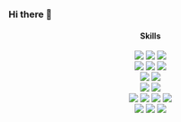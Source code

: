 ### Hi there 👋

<div align="center">
  <div>
    <div>
     <h4>Skills</h4>
      <div>
       <img src="https://img.shields.io/badge/JAVA-007396?style=for-the-badge&logo=OpenJDK&logoColor=white">
       <img src="https://img.shields.io/badge/Spring-6DB33F?style=for-the-badge&logo=Spring&logoColor=white">
       <img src="https://img.shields.io/badge/Spring Boot-6DB33F?style=for-the-badge&logo=Spring Boot&logoColor=white">
      </div>
      <div>
       <img src="https://img.shields.io/badge/JUnit5-25A162?style=for-the-badge&logo=JUnit5&logoColor=white">
       <img src="https://img.shields.io/badge/Apache Maven-C71A36?style=for-the-badge&logo=Apache Maven&logoColor=white">
       <img src="https://img.shields.io/badge/Apache Tomcat-F8DC75?style=for-the-badge&logo=Apache Tomcat&logoColor=white">
      </div>
      <div>
        <img src="https://img.shields.io/badge/MySQL-4479A1?style=for-the-badge&logo=MySQL&logoColor=white">
        <img src="https://img.shields.io/badge/Hibernate-59666C?style=for-the-badge&logo=Hibernate&logoColor=white">
      </div>
      <div>
       <img src="https://img.shields.io/badge/Redis-DC382D?style=for-the-badge&logo=Redis&logoColor=white">
        <img src="https://img.shields.io/badge/Docker-2496ED?style=for-the-badge&logo=Docker&logoColor=white">
      </div>
      <div>
        <img src="https://img.shields.io/badge/IntelliJ IDEA-000000?style=for-the-badge&logo=IntelliJ IDEA&logoColor=white">
        <img src="https://img.shields.io/badge/Slack-4A154B?style=for-the-badge&logo=Slack&logoColor=white">
        <img src="https://img.shields.io/badge/Jira-0052CC?style=for-the-badge&logo=Jira&logoColor=white">
        <img src="https://img.shields.io/badge/Confluence-172B4D?style=for-the-badge&logo=Confluence&logoColor=white">
      </div>
      <div>
        <img src="https://img.shields.io/badge/Git-F05032?style=for-the-badge&logo=Git&logoColor=white">
        <img src="https://img.shields.io/badge/Gitlab-FC6D26?style=for-the-badge&logo=Gitlab&logoColor=white">
        <img src="https://img.shields.io/badge/Bitbucket-0052CC?style=for-the-badge&logo=Bitbucket&logoColor=white">
      </div>
     </div>
 </div>

<!--
**taewonh/taewonh** is a ✨ _special_ ✨ repository because its `README.md` (this file) appears on your GitHub profile.

Here are some ideas to get you started:

- 🔭 I’m currently working on ...
- 🌱 I’m currently learning ...
- 👯 I’m looking to collaborate on ...
- 🤔 I’m looking for help with ...
- 💬 Ask me about ...
- 📫 How to reach me: ...
- 😄 Pronouns: ...
- ⚡ Fun fact: ...
-->
